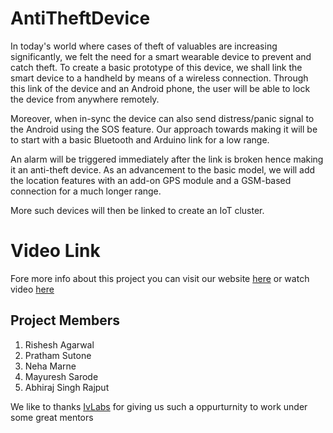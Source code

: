 # AntiTheftDevice
In today's world where cases of theft of valuables are increasing significantly, we felt the need for a smart wearable device to prevent and catch theft. To create a basic prototype of this device, we shall link the smart device to a handheld by means of a wireless connection. Through this link of the device and an Android phone, the user will be able to lock the device from anywhere remotely.

Moreover, when in-sync the device can also send distress/panic signal to the Android using the SOS feature. Our approach towards making it will be to start with a basic Bluetooth and Arduino link for a low range.

An alarm will be triggered immediately after the link is broken hence making it an anti-theft device. As an advancement to the basic model, we will add the location features with an add-on GPS module and a GSM-based connection for a much longer range.

More such devices will then be linked to create an IoT cluster.


# Video Link
Fore more info about this project you can visit our website [here](https://www.ivlabs.in/anti-theft-device.html) or watch video [here](https://www.youtube.com/watch?v=OAh9_cihmhc)


## Project Members
1. Rishesh Agarwal
2. Pratham Sutone
3. Neha Marne
4. Mayuresh Sarode
5. Abhiraj Singh Rajput

We like to thanks [IvLabs](https://www.ivlabs.in/) for giving us such a oppurturnity to work under some great mentors
